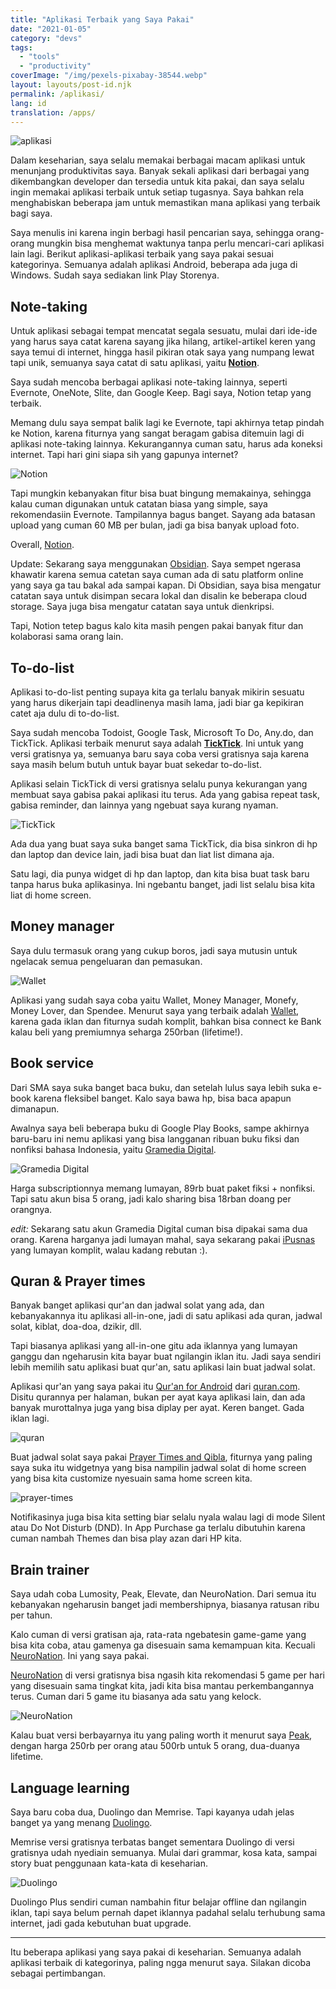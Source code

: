 ```yaml
---
title: "Aplikasi Terbaik yang Saya Pakai"
date: "2021-01-05"
category: "devs"
tags:
  - "tools"
  - "productivity"
coverImage: "/img/pexels-pixabay-38544.webp"
layout: layouts/post-id.njk
permalink: /aplikasi/
lang: id
translation: /apps/
---
```


![aplikasi](/img/pexels-pixabay-38544.webp)

Dalam keseharian, saya selalu memakai berbagai macam aplikasi untuk menunjang produktivitas saya. Banyak sekali aplikasi dari berbagai yang dikembangkan developer dan tersedia untuk kita pakai, dan saya selalu ingin memakai aplikasi terbaik untuk setiap tugasnya. Saya bahkan rela menghabiskan beberapa jam untuk memastikan mana aplikasi yang terbaik bagi saya.

Saya menulis ini karena ingin berbagi hasil pencarian saya, sehingga orang-orang mungkin bisa menghemat waktunya tanpa perlu mencari-cari aplikasi lain lagi. Berikut aplikasi-aplikasi terbaik yang saya pakai sesuai kategorinya. Semuanya adalah aplikasi Android, beberapa ada juga di Windows. Sudah saya sediakan link Play Storenya.

## Note-taking

Untuk aplikasi sebagai tempat mencatat segala sesuatu, mulai dari ide-ide yang harus saya catat karena sayang jika hilang, artikel-artikel keren yang saya temui di internet, hingga hasil pikiran otak saya yang numpang lewat tapi unik, semuanya saya catat di satu aplikasi, yaitu **[Notion](https://play.google.com/store/apps/details?id=notion.id&hl=en&gl=US)**.

Saya sudah mencoba berbagai aplikasi note-taking lainnya, seperti Evernote, OneNote, Slite, dan Google Keep. Bagi saya, Notion tetap yang terbaik.

Memang dulu saya sempat balik lagi ke Evernote, tapi akhirnya tetap pindah ke Notion, karena fiturnya yang sangat beragam gabisa ditemuin lagi di aplikasi note-taking lainnya. Kekurangannya cuman satu, harus ada koneksi internet. Tapi hari gini siapa sih yang gapunya internet?

![Notion](/img/notion.webp)

Tapi mungkin kebanyakan fitur bisa buat bingung memakainya, sehingga kalau cuman digunakan untuk catatan biasa yang simple, saya rekomendasiin Evernote. Tampilannya bagus banget. Sayang ada batasan upload yang cuman 60 MB per bulan, jadi ga bisa banyak upload foto.

Overall, [Notion](https://play.google.com/store/apps/details?id=notion.id&hl=en&gl=US).

Update: Sekarang saya menggunakan [Obsidian](https://obsidian.md/). Saya sempet ngerasa khawatir karena semua catetan saya cuman ada di satu platform online yang saya ga tau bakal ada sampai kapan. Di Obsidian, saya bisa mengatur catatan saya untuk disimpan secara lokal dan disalin ke beberapa cloud storage. Saya juga bisa mengatur catatan saya untuk dienkripsi.

Tapi, Notion tetep bagus kalo kita masih pengen pakai banyak fitur dan kolaborasi sama orang lain.

## To-do-list

Aplikasi to-do-list penting supaya kita ga terlalu banyak mikirin sesuatu yang harus dikerjain tapi deadlinenya masih lama, jadi biar ga kepikiran catet aja dulu di to-do-list.

Saya sudah mencoba Todoist, Google Task, Microsoft To Do, Any.do, dan TickTick. Aplikasi terbaik menurut saya adalah **[TickTick](https://play.google.com/store/apps/details?id=notion.id&hl=en&gl=US)**. Ini untuk yang versi gratisnya ya, semuanya baru saya coba versi gratisnya saja karena saya masih belum butuh untuk bayar buat sekedar to-do-list.

Aplikasi selain TickTick di versi gratisnya selalu punya kekurangan yang membuat saya gabisa pakai aplikasi itu terus. Ada yang gabisa repeat task, gabisa reminder, dan lainnya yang ngebuat saya kurang nyaman.

![TickTick](/img/tick.webp)

Ada dua yang buat saya suka banget sama TickTick, dia bisa sinkron di hp dan laptop dan device lain, jadi bisa buat dan liat list dimana aja.

Satu lagi, dia punya widget di hp dan laptop, dan kita bisa buat task baru tanpa harus buka aplikasinya. Ini ngebantu banget, jadi list selalu bisa kita liat di home screen.

## Money manager

Saya dulu termasuk orang yang cukup boros, jadi saya mutusin untuk ngelacak semua pengeluaran dan pemasukan.

![Wallet](/img/wallet.webp)

Aplikasi yang sudah saya coba yaitu Wallet, Money Manager, Monefy, Money Lover, dan Spendee. Menurut saya yang terbaik adalah [Wallet](https://play.google.com/store/apps/details?id=com.droid4you.application.wallet&hl=en&gl=US), karena gada iklan dan fiturnya sudah komplit, bahkan bisa connect ke Bank kalau beli yang premiumnya seharga 250rban (lifetime!).

## Book service

Dari SMA saya suka banget baca buku, dan setelah lulus saya lebih suka e-book karena fleksibel banget. Kalo saya bawa hp, bisa baca apapun dimanapun.

Awalnya saya beli beberapa buku di Google Play Books, sampe akhirnya baru-baru ini nemu aplikasi yang bisa langganan ribuan buku fiksi dan nonfiksi bahasa Indonesia, yaitu [Gramedia Digital](https://play.google.com/store/apps/details?id=com.droid4you.application.wallet&hl=en&gl=US).

![Gramedia Digital](/img/gramed.webp)

Harga subscriptionnya memang lumayan, 89rb buat paket fiksi + nonfiksi. Tapi satu akun bisa 5 orang, jadi kalo sharing bisa 18rban doang per orangnya.

_edit:_ Sekarang satu akun Gramedia Digital cuman bisa dipakai sama dua orang. Karena harganya jadi lumayan mahal, saya sekarang pakai [iPusnas](https://play.google.com/store/apps/details?id=mam.reader.ipusnas&hl=en_US&gl=US) yang lumayan komplit, walau kadang rebutan :).

## Quran & Prayer times

Banyak banget aplikasi qur'an dan jadwal solat yang ada, dan kebanyakannya itu aplikasi all-in-one, jadi di satu aplikasi ada quran, jadwal solat, kiblat, doa-doa, dzikir, dll.

Tapi biasanya aplikasi yang all-in-one gitu ada iklannya yang lumayan ganggu dan ngeharusin kita bayar buat ngilangin iklan itu. Jadi saya sendiri lebih memilih satu aplikasi buat qur'an, satu aplikasi lain buat jadwal solat.

Aplikasi qur'an yang saya pakai itu [Qur'an for Android](https://play.google.com/store/apps/details?id=com.quran.labs.androidquran&hl=en&gl=US) dari [quran.com](http://quran.com). Disitu qurannya per halaman, bukan per ayat kaya aplikasi lain, dan ada banyak murottalnya juga yang bisa diplay per ayat. Keren banget. Gada iklan lagi.

![quran](https://mufidu.files.wordpress.com/2021/05/fd869-image.png)

Buat jadwal solat saya pakai [Prayer Times and Qibla](https://play.google.com/store/apps/details?id=com.reworewo.prayertimes&hl=en&gl=US), fiturnya yang paling saya suka itu widgetnya yang bisa nampilin jadwal solat di home screen yang bisa kita customize nyesuain sama home screen kita.

![prayer-times](https://mufidu.files.wordpress.com/2021/05/26fd8-image.png)

Notifikasinya juga bisa kita setting biar selalu nyala walau lagi di mode Silent atau Do Not Disturb (DND). In App Purchase ga terlalu dibutuhin karena cuman nambah Themes dan bisa play azan dari HP kita.

## Brain trainer

Saya udah coba Lumosity, Peak, Elevate, dan NeuroNation. Dari semua itu kebanyakan ngeharusin banget jadi membershipnya, biasanya ratusan ribu per tahun.

Kalo cuman di versi gratisan aja, rata-rata ngebatesin game-game yang bisa kita coba, atau gamenya ga disesuain sama kemampuan kita. Kecuali [NeuroNation](https://play.google.com/store/apps/details?id=air.nn.mobile.app.main&hl=en&gl=US). Ini yang saya pakai.

[NeuroNation](https://play.google.com/store/apps/details?id=air.nn.mobile.app.main&hl=en&gl=US) di versi gratisnya bisa ngasih kita rekomendasi 5 game per hari yang disesuain sama tingkat kita, jadi kita bisa mantau perkembangannya terus. Cuman dari 5 game itu biasanya ada satu yang kelock.

![NeuroNation](/img/neuronation.webp)

Kalau buat versi berbayarnya itu yang paling worth it menurut saya [Peak](https://play.google.com/store/apps/details?id=com.brainbow.peak.app&hl=en&gl=US), dengan harga 250rb per orang atau 500rb untuk 5 orang, dua-duanya lifetime.

## Language learning

Saya baru coba dua, Duolingo dan Memrise. Tapi kayanya udah jelas banget ya yang menang [Duolingo](https://play.google.com/store/apps/details?id=com.duolingo&hl=en&gl=US).

Memrise versi gratisnya terbatas banget sementara Duolingo di versi gratisnya udah nyediain semuanya. Mulai dari grammar, kosa kata, sampai story buat penggunaan kata-kata di keseharian.

![Duolingo](/img/duolingo.webp)

Duolingo Plus sendiri cuman nambahin fitur belajar offline dan ngilangin iklan, tapi saya belum pernah dapet iklannya padahal selalu terhubung sama internet, jadi gada kebutuhan buat upgrade.

---

Itu beberapa aplikasi yang saya pakai di keseharian. Semuanya adalah aplikasi terbaik di kategorinya, paling ngga menurut saya. Silakan dicoba sebagai pertimbangan.
